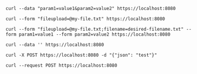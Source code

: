 `curl --data "param1=value1&param2=value2" https://localhost:8080`

`curl --form "fileupload=@my-file.txt" https://localhost:8080`

`curl --form "fileupload=@my-file.txt;filename=desired-filename.txt" --form param1=value1 --form param2=value2 https://localhost:8080`

`curl --data '' https://localhost:8080`

`curl -X POST https://localhost:8080 -d "{"json": "test"}"`

`curl --request POST https://localhost:8080`
